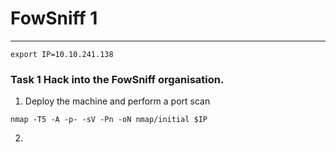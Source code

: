 # FowSniff 1
----------------

```
export IP=10.10.241.138
```

### Task 1 Hack into the FowSniff organisation.

1. Deploy the machine and perform a port scan
```
nmap -T5 -A -p- -sV -Pn -oN nmap/initial $IP
```

2. 


